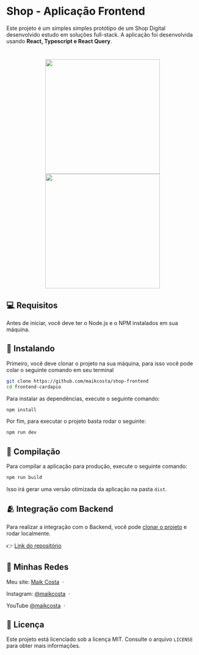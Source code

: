 # Shop - Aplicação Frontend

Este projeto é um simples simples protótipo de um Shop Digital desenvolvido estudo em soluções full-stack. A aplicação foi desenvolvida usando **React, Typescript e React Query**.

<h1 align="center">
    <img src="./public/home.png" width="300"/>
    <img src="./public/modal.png" width="300"/>
</h1>

## 💻 Requisitos

Antes de iniciar, você deve ter o Node.js e o NPM instalados em sua máquina.

## 🚀 Instalando

Primeiro, você deve clonar o projeto na sua máquina, para isso você
pode colar o seguinte comando em seu terminal

```bash
git clone https://github.com/maikcosta/shop-frontend
cd frontend-cardapio
```

Para instalar as dependências, execute o seguinte comando:

```bash
npm install
```

Por fim, para executar o projeto basta rodar o seguinte:

```bash
npm run dev
```

## 🔧 Compilação

Para compilar a aplicação para produção, execute o seguinte comando:

```bash
npm run build
```
Isso irá gerar uma versão otimizada da aplicação na pasta `dist`.

## 🫂 Integração com Backend

Para realizar a integração com o Backend, você pode [clonar o projeto](https://github.com/maikcosta/shop) e rodar localmente.

👉 [Link do repositório](https://github.com/maikcosta/shop)

## 📱 Minhas Redes

Meu site: [Maik Costa](https://maikcosta.github.io/) &nbsp;&middot;&nbsp; 

Instagram: [@maikcosta](https://github.com/maikcosta) &nbsp;&middot;&nbsp;

YouTube [@maikcosta](https://www.youtube.com/@maikcosta) &nbsp;&middot;&nbsp;


## 📝 Licença

Este projeto está licenciado sob a licença MIT. Consulte o arquivo `LICENSE` para obter mais informações.
